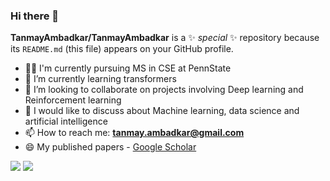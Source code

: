 ### Hi there 👋

**TanmayAmbadkar/TanmayAmbadkar** is a ✨ _special_ ✨ repository because its `README.md` (this file) appears on your GitHub profile.

- 👨‍✈️ I'm currently pursuing MS in CSE at PennState 
- 🌱 I’m currently learning transformers
- 👯 I’m looking to collaborate on projects involving Deep learning and Reinforcement learning
- 💬 I would like to discuss about Machine learning, data science and artificial intelligence
- 📫 How to reach me: **[tanmay.ambadkar@gmail.com](tanmay.ambadkar@gmail.com)**
- 😄 My published papers - [Google Scholar](https://scholar.google.com/citations?user=1k2Vf9wAAAAJ&hl=en) 

<img src="https://github-readme-stats.vercel.app/api?username=TanmayAmbadkar&hide_border=true&show_icons=true">

<img src="https://github-readme-stats.vercel.app/api/top-langs/?username=TanmayAmbadkar&hide_border=true&hide=javascript,html">
